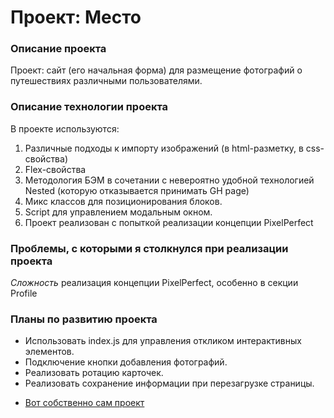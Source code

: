 # Проект: Место

### Описание проекта
Проект: сайт (его начальная форма) для размещение фотографий о путешествиях различными пользователями.

### Описание технологии проекта
В проекте используются:
1. Различные подходы к импорту изображений (в html-разметку, в css-свойства)
2. Flex-свойства
3. Методология БЭМ в сочетании с невероятно удобной технологией Nested (которую отказывается принимать GH page)
4. Микс классов для позиционирования блоков.
5. Script для управлением модальным окном.
6. Проект реализован с попыткой реализации концепции PixelPerfect

### Проблемы, с которыми я столкнулся при реализации проекта

_Сложность_ реализация концепции PixelPerfect, особенно в секции Profile

### Планы по развитию проекта
- Использовать index.js для управления откликом интерактивных элементов.
- Подключение кнопки добавления фотографий.
- Реализовать ротацию карточек.
- Реализовать сохранение информации при перезагрузке страницы.

* [Вот собственно сам проект](https://kuro4kin.github.io/mesto/)